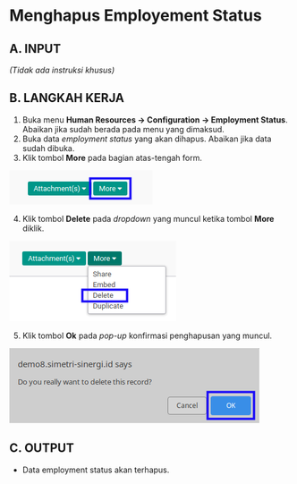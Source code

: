 # Menghapus Employement Status

## A. INPUT

*(Tidak ada instruksi khusus)*

## B. LANGKAH KERJA

1. Buka menu **Human Resources -> Configuration -> Employment Status**. Abaikan jika sudah berada pada menu yang dimaksud.
2. Buka data *employment status* yang akan dihapus. Abaikan jika data sudah dibuka.
3. Klik tombol **More** pada bagian atas-tengah form.

![](../../img/employment-status/tombol-more.png)

4. Klik tombol **Delete** pada *dropdown* yang muncul ketika tombol **More** diklik.

![](../../img/employment-status/tombol-more-delete.png)

5. Klik tombol **Ok** pada *pop-up* konfirmasi penghapusan yang muncul.

![](../../img/employment-status/pop-up-konfirmasi-delete.png)

## C. OUTPUT

* Data employment status akan terhapus.
